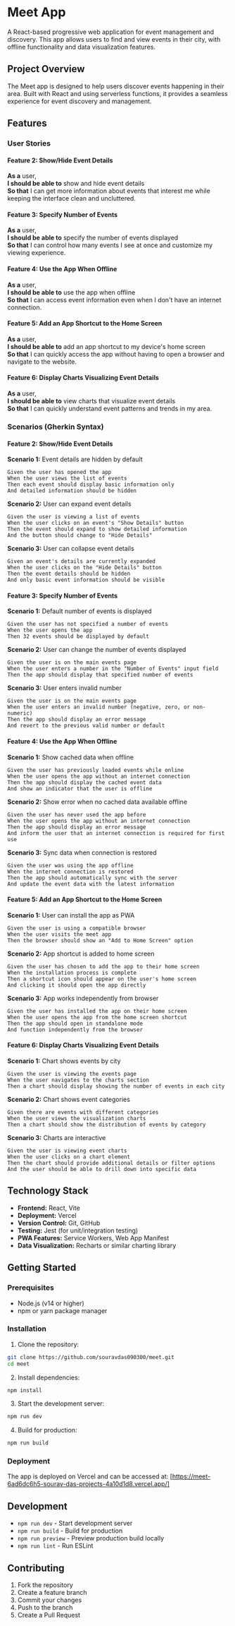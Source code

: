 # Meet App

A React-based progressive web application for event management and discovery. This app allows users to find and view events in their city, with offline functionality and data visualization features.

## Project Overview

The Meet app is designed to help users discover events happening in their area. Built with React and using serverless functions, it provides a seamless experience for event discovery and management.

## Features

### User Stories

#### Feature 2: Show/Hide Event Details
**As a** user,  
**I should be able to** show and hide event details  
**So that** I can get more information about events that interest me while keeping the interface clean and uncluttered.

#### Feature 3: Specify Number of Events
**As a** user,  
**I should be able to** specify the number of events displayed  
**So that** I can control how many events I see at once and customize my viewing experience.

#### Feature 4: Use the App When Offline
**As a** user,  
**I should be able to** use the app when offline  
**So that** I can access event information even when I don't have an internet connection.

#### Feature 5: Add an App Shortcut to the Home Screen
**As a** user,  
**I should be able to** add an app shortcut to my device's home screen  
**So that** I can quickly access the app without having to open a browser and navigate to the website.

#### Feature 6: Display Charts Visualizing Event Details
**As a** user,  
**I should be able to** view charts that visualize event details  
**So that** I can quickly understand event patterns and trends in my area.

### Scenarios (Gherkin Syntax)

#### Feature 2: Show/Hide Event Details

**Scenario 1:** Event details are hidden by default
```gherkin
Given the user has opened the app
When the user views the list of events
Then each event should display basic information only
And detailed information should be hidden
```

**Scenario 2:** User can expand event details
```gherkin
Given the user is viewing a list of events
When the user clicks on an event's "Show Details" button
Then the event should expand to show detailed information
And the button should change to "Hide Details"
```

**Scenario 3:** User can collapse event details
```gherkin
Given an event's details are currently expanded
When the user clicks on the "Hide Details" button
Then the event details should be hidden
And only basic event information should be visible
```

#### Feature 3: Specify Number of Events

**Scenario 1:** Default number of events is displayed
```gherkin
Given the user has not specified a number of events
When the user opens the app
Then 32 events should be displayed by default
```

**Scenario 2:** User can change the number of events displayed
```gherkin
Given the user is on the main events page
When the user enters a number in the "Number of Events" input field
Then the app should display that specified number of events
```

**Scenario 3:** User enters invalid number
```gherkin
Given the user is on the main events page
When the user enters an invalid number (negative, zero, or non-numeric)
Then the app should display an error message
And revert to the previous valid number or default
```

#### Feature 4: Use the App When Offline

**Scenario 1:** Show cached data when offline
```gherkin
Given the user has previously loaded events while online
When the user opens the app without an internet connection
Then the app should display the cached event data
And show an indicator that the user is offline
```

**Scenario 2:** Show error when no cached data available offline
```gherkin
Given the user has never used the app before
When the user opens the app without an internet connection
Then the app should display an error message
And inform the user that an internet connection is required for first use
```

**Scenario 3:** Sync data when connection is restored
```gherkin
Given the user was using the app offline
When the internet connection is restored
Then the app should automatically sync with the server
And update the event data with the latest information
```

#### Feature 5: Add an App Shortcut to the Home Screen

**Scenario 1:** User can install the app as PWA
```gherkin
Given the user is using a compatible browser
When the user visits the meet app
Then the browser should show an "Add to Home Screen" option
```

**Scenario 2:** App shortcut is added to home screen
```gherkin
Given the user has chosen to add the app to their home screen
When the installation process is complete
Then a shortcut icon should appear on the user's home screen
And clicking it should open the app directly
```

**Scenario 3:** App works independently from browser
```gherkin
Given the user has installed the app on their home screen
When the user opens the app from the home screen shortcut
Then the app should open in standalone mode
And function independently from the browser
```

#### Feature 6: Display Charts Visualizing Event Details

**Scenario 1:** Chart shows events by city
```gherkin
Given the user is viewing the events page
When the user navigates to the charts section
Then a chart should display showing the number of events in each city
```

**Scenario 2:** Chart shows event categories
```gherkin
Given there are events with different categories
When the user views the visualization charts
Then a chart should show the distribution of events by category
```

**Scenario 3:** Charts are interactive
```gherkin
Given the user is viewing event charts
When the user clicks on a chart element
Then the chart should provide additional details or filter options
And the user should be able to drill down into specific data
```

## Technology Stack

- **Frontend:** React, Vite
- **Deployment:** Vercel
- **Version Control:** Git, GitHub
- **Testing:** Jest (for unit/integration testing)
- **PWA Features:** Service Workers, Web App Manifest
- **Data Visualization:** Recharts or similar charting library

## Getting Started

### Prerequisites
- Node.js (v14 or higher)
- npm or yarn package manager

### Installation

1. Clone the repository:
```bash
git clone https://github.com/souravdas090300/meet.git
cd meet
```

2. Install dependencies:
```bash
npm install
```

3. Start the development server:
```bash
npm run dev
```

4. Build for production:
```bash
npm run build
```

### Deployment

The app is deployed on Vercel and can be accessed at: [https://meet-6ad6dc6h5-sourav-das-projects-4a10d1d8.vercel.app/]

## Development

- `npm run dev` - Start development server
- `npm run build` - Build for production
- `npm run preview` - Preview production build locally
- `npm run lint` - Run ESLint

## Contributing

1. Fork the repository
2. Create a feature branch
3. Commit your changes
4. Push to the branch
5. Create a Pull Request
